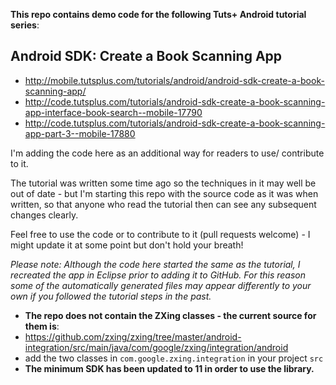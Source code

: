__This repo contains demo code for the following Tuts+ Android tutorial series__:

## Android SDK: Create a Book Scanning App

* http://mobile.tutsplus.com/tutorials/android/android-sdk-create-a-book-scanning-app/
* http://code.tutsplus.com/tutorials/android-sdk-create-a-book-scanning-app-interface-book-search--mobile-17790
* http://code.tutsplus.com/tutorials/android-sdk-create-a-book-scanning-app-part-3--mobile-17880

I'm adding the code here as an additional way for readers to use/ contribute to it.

The tutorial was written some time ago so the techniques in it may well be out of date - but I'm starting this repo with the source code as it was when written, so that anyone who read the tutorial then can see any subsequent changes clearly.

Feel free to use the code or to contribute to it (pull requests welcome) - I might update it at some point but don't hold your breath!

_Please note: Although the code here started the same as the tutorial, I recreated the app in Eclipse prior to adding it to GitHub. For this reason some of the automatically generated files may appear differently to your own if you followed the tutorial steps in the past._

* __The repo does not contain the ZXing classes - the current source for them is__:
 * https://github.com/zxing/zxing/tree/master/android-integration/src/main/java/com/google/zxing/integration/android
 * add the two classes in `com.google.zxing.integration` in your project `src`
* __The minimum SDK has been updated to 11 in order to use the library.__
